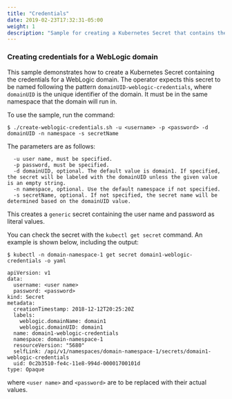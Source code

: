```yaml
---
title: "Credentials"
date: 2019-02-23T17:32:31-05:00
weight: 1
description: "Sample for creating a Kubernetes Secret that contains the Administration Server credentials. This Secret can be used in creating a WebLogic Domain YAML file."
---
```



### Creating credentials for a WebLogic domain

This sample demonstrates how to create a Kubernetes Secret containing the
credentials for a WebLogic domain.  The operator expects this secret to be
named following the pattern `domainUID-weblogic-credentials`, where `domainUID`
is the unique identifier of the domain.  It must be in the same namespace
that the domain will run in.

To use the sample, run the command:

```shell
$ ./create-weblogic-credentials.sh -u <username> -p <password> -d domainUID -n namespace -s secretName
```

The parameters are as follows:

```  
  -u user name, must be specified.
  -p password, must be specified.
  -d domainUID, optional. The default value is domain1. If specified, the secret will be labeled with the domainUID unless the given value is an empty string.
  -n namespace, optional. Use the default namespace if not specified.
  -s secretName, optional. If not specified, the secret name will be determined based on the domainUID value.
```

This creates a `generic` secret containing the user name and password as literal values.

You can check the secret with the `kubectl get secret` command.  An example is shown below,
including the output:

```shell
$ kubectl -n domain-namespace-1 get secret domain1-weblogic-credentials -o yaml
```
```
apiVersion: v1
data:
  username: <user name>
  password: <password>
kind: Secret
metadata:
  creationTimestamp: 2018-12-12T20:25:20Z
  labels:
    weblogic.domainName: domain1
    weblogic.domainUID: domain1
  name: domain1-weblogic-credentials
  namespace: domain-namespace-1
  resourceVersion: "5680"
  selfLink: /api/v1/namespaces/domain-namespace-1/secrets/domain1-weblogic-credentials
  uid: 0c2b3510-fe4c-11e8-994d-00001700101d
type: Opaque
```
where `<user name>` and `<password>` are to be replaced with their actual values.
